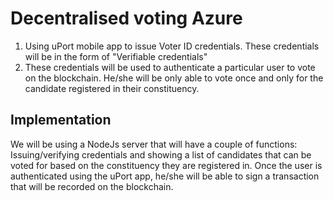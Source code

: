 # Decentralised voting Azure

1. Using uPort mobile app to issue Voter ID credentials. These credentials will be in the form of "Verifiable credentials"
2. These credentials will be used to authenticate a particular user to vote on the blockchain. He/she will be only able to vote once and only for the candidate registered in their constituency.

## Implementation

We will be using a NodeJs server that will have a couple of functions: Issuing/verifying credentials and showing a list of candidates that can be voted for based on the constituency they are registered in. Once the user is authenticated using the uPort app, he/she will be able to sign a transaction that will be recorded on the blockchain.
